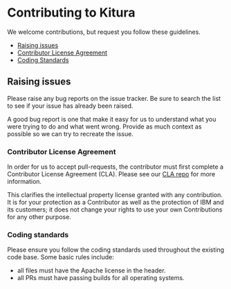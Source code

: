 # Contributing to Kitura

We welcome contributions, but request you follow these guidelines.

 - [Raising issues](#raising-issues)
 - [Contributor License Agreement](#contributor-license-agreement)
 - [Coding Standards](#coding-standards)


## Raising issues

Please raise any bug reports on the issue tracker. Be sure to
search the list to see if your issue has already been raised.

A good bug report is one that make it easy for us to understand what you were
trying to do and what went wrong. Provide as much context as possible so we can try to recreate the issue.

### Contributor License Agreement

In order for us to accept pull-requests, the contributor must first complete
a Contributor License Agreement (CLA). Please see our [CLA repo](http://github.com/IBM-Swift/CLA) for more information.

This clarifies the intellectual property license granted with any contribution. It is for your protection as a
Contributor as well as the protection of IBM and its customers; it does not
change your rights to use your own Contributions for any other purpose.

### Coding standards

Please ensure you follow the coding standards used throughout the existing
code base. Some basic rules include:

 - all files must have the Apache license in the header.
 - all PRs must have passing builds for all operating systems.
